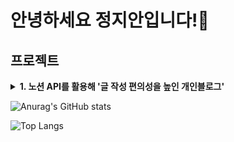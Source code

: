 # 안녕하세요 정지안입니다!👋

## 프로젝트

<details>
<summary> 
  <b> 1. 노션 API를 활용해 '글 작성 편의성을 높인 개인블로그'</b> 
</summary>

<br> 

처음 기술블로그를 시작했을 때, 노션에 이미 정리한 내용을 다른 블로그 플랫폼으로 옮기는 것이 비생산적이라 생각했습니다. <br>
<b> 따라서 노션 API를 활용해, 노션에 정리한 학습 기록을 블로그에 연동되도록 개발했습니다. </b>


- 배포 사이트 : [개인블로그 바로가기]([https://imhere.im](http://law10000hours.com.s3-website.ap-northeast-2.amazonaws.com/)) <br> 프론트엔드, 백엔드, 배포 모두를 담당했습니다. <br> 

- 리포지토리 : [개인블로그 레포지토리 바로가기]([https://github.com/binary-ho/imhere-server](http://law10000hours.com.s3-website.ap-northeast-2.amazonaws.com/))

- <img src="https://img.shields.io/badge/react-20232a.svg?style=for-the-badge&logo=react&logoColor=61DAFB" />

- <img src="https://img.shields.io/badge/springboot-6DB33F?style=for-the-badge&logo=springboot&logoColor=white"> <img src="https://img.shields.io/badge/java-007396?style=for-the-badge&logo=Java&logoColor=white"> <img src="https://img.shields.io/badge/postgresql-4169E1?style=for-the-badge&logo=postgresql&logoColor=white"> <img src="https://img.shields.io/badge/redis-DC382D?style=for-the-badge&logo=redis&logoColor=white">

  
- <img src="https://img.shields.io/badge/amazon ec2-FF9900?style=for-the-badge&logo=amazonec2&logoColor=black"> <img src="https://img.shields.io/badge/amazonrds-527FFF?style=for-the-badge&logo=amazonrds&logoColor=white"> <img src="https://img.shields.io/badge/amazon s3-569A31?style=for-the-badge&logo=amazons3&logoColor=white">

</details>

![Anurag's GitHub stats](https://github-readme-stats.vercel.app/api?jja6312=anuraghazra&show_icons=true&theme=radical)

![Top Langs](https://github-readme-stats.vercel.app/api/top-langs/?jja6312=anuraghazra&layout=compact)

